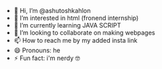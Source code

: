 - 👋 Hi, I’m @ashutoshkahlon
- 👀 I’m interested in html (fronend internship)
- 🌱 I’m currently learning JAVA SCRIPT
- 💞️ I’m looking to collaborate on making webpages
- 📫 How to reach me by my added insta link
- 😄 Pronouns: he
- ⚡ Fun fact: i'm nerdy 🤓

<!---
ashutoshkahlon/ashutoshkahlon is a ✨ special ✨ repository because its `README.md` (this file) appears on your GitHub profile.
You can click the Preview link to take a look at your changes.
--->
